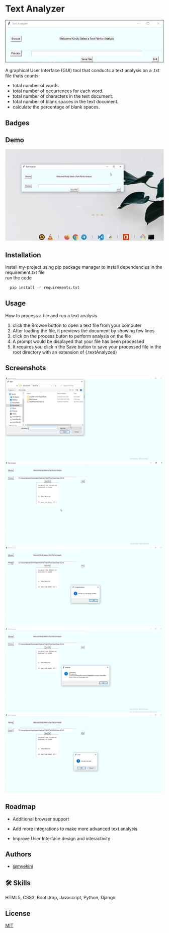 # Text Analyzer

![Logo](images/text-analyzer%20logo%20small.png)


 A graphical User Interface (GUI) tool that conducts a text analysis on a .txt file thats counts:

* total number of words
* total number of occurrences for each word.
* total number of characters in the text document.
* total number of blank spaces in the text document.
* calculate the percentage of blank spaces.


## Badges

## Demo

<img  src="images/../text.gif">

## Installation

Install my-project using pip package manager to install dependencies in the requirement.txt file                                                                                                                                                                    
run the code
```bash
  pip install -r requirements.txt
```

## Usage
How to process a file and run a text analysis

1. click the Browse button to open a text file from your computer
2. After loading the file, it previews the document by showing few lines
3. click on the process buton to perform analysis on the file
4. A prompt would be displayed that your file has been processed
5. It requires you click n the Save button to save your processed file in the root directory
with an extension of (.textAnalyzed)

## Screenshots

![App Screenshot](/images/screenshot%202.png)
![App Screenshot](/images/screenshot%203.png)
![App Screenshot](/images/screenshot%204.png)
![App Screenshot](/images/screenshot%205.png)
![App Screenshot](/images/screenshot%206.png)


## Roadmap

- Additional browser support

- Add more integrations to make more advanced text analysis

- Improve User Interface design and interactivity


## Authors

- [@myekini](https://github.com/myekini)


## 🛠 Skills
HTML5, CSS3, Bootstrap, Javascript, Python, Django

## License

[MIT](https://choosealicense.com/licenses/mit/)


